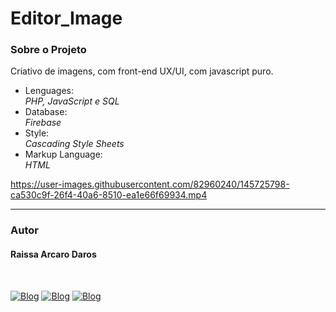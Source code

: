 # Editor_Image
<h3>Sobre o Projeto</h3>
<p>Criativo de imagens, com front-end UX/UI, com javascript puro.</p>

<ul>
  <li>Lenguages:</li>
  <i>PHP, JavaScript e SQL</i>
  
  <li>Database:</li>
  <i>Firebase</i>
  
  <li>Style:</li>
  <i>Cascading Style Sheets</i>
  
  <li>Markup Language:</li>
  <i>HTML</i>
  
</ul>


https://user-images.githubusercontent.com/82960240/145725798-ca530c9f-26f4-40a6-8510-ea1e66f69934.mp4

<hr />
<h3>Autor</h3>
<h4>Raissa Arcaro Daros</h4>
<div style="display: inline_block;"><br>
   
[![Blog](https://img.shields.io/badge/Instagram-E4405F?style=for-the-badge&logo=instagram&logoColor=white)](https://www.instagram.com/raissa_dev/)
[![Blog](https://img.shields.io/badge/LinkedIn-0077B5?style=for-the-badge&logo=linkedin&logoColor=white)](https://www.linkedin.com/in/raissa-dev-69986a214/)
[![Blog](https://img.shields.io/badge/GitHub-100000?style=for-the-badge&logo=github&logoColor=white)](https://github.com/Raissadev/)  
   
</div>
